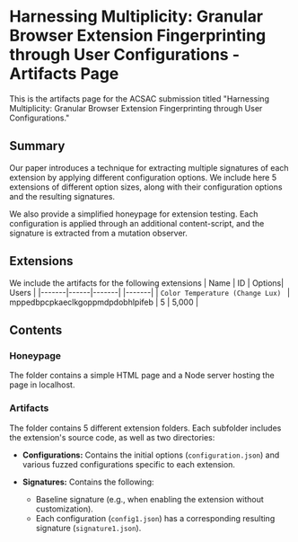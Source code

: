 # Harnessing Multiplicity: Granular Browser Extension Fingerprinting through User Configurations - Artifacts Page

This is the artifacts page for the ACSAC submission titled "Harnessing Multiplicity: Granular Browser Extension Fingerprinting through User Configurations."

## Summary

Our paper introduces a technique for extracting multiple signatures of each extension by applying different configuration options. We include here 5 extensions of different option sizes, along with their configuration options and the resulting signatures.

We also provide a simplified honeypage for extension testing. Each configuration is applied through an additional content-script, and the signature is extracted from a mutation observer.

## Extensions

We include the artifacts for the following extensions
| Name  | ID   | Options|  Users |
|-------|------|-------| |-------|
| `Color Temperature (Change Lux) ` | mppedbpcpkaeclkgoppmdpdobhlpifeb  | 5   | 5,000 |




## Contents

### Honeypage

The folder contains a simple HTML page and a Node server hosting the page in localhost.

### Artifacts

The folder contains 5 different extension folders. Each subfolder includes the extension's source code, as well as two directories:

- **Configurations:** Contains the initial options (`configuration.json`) and various fuzzed configurations specific to each extension.

- **Signatures:** Contains the following:
  - Baseline signature (e.g., when enabling the extension without customization).
  - Each configuration (`config1.json`) has a corresponding resulting signature (`signature1.json`).

